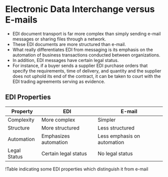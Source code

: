 # Electronic Data Interchange versus E-mails

- EDI document transport is far more complex than simply sending e-mail messages or sharing files through a network.
- These EDI documents are more structured than e-mail.
- What really differentiates EDI from messaging is its emphasis on the automation of business transactions conducted between organizations.
- In addition, EDI messages have certain legal status.
- For instance, if a buyer sends a supplier EDI purchase orders that specify the requirements, time of delivery, and quantity and the supplier does not uphold its end of the contract, it can be taken to court with the EDI trading agreements serving as evidence.

## EDI Properties

| Property                | EDI                          | E-mail                       |
|------------------------|------------------------------|------------------------------|
| Complexity             | More complex                 | Simpler                      |
| Structure              | More structured              | Less structured              |
| Automation             | Emphasizes automation        | Less emphasis on automation   |
| Legal Status           | Certain legal status         | No legal status              |

!Table indicating some EDI properties which distinguish it from e-mail
